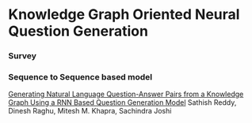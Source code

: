 # Knowledge Graph Oriented Neural Question Generation

### Survey

### Sequence to Sequence based model

[Generating Natural Language Question-Answer Pairs from a Knowledge Graph Using a RNN Based Question Generation Model](https://www.aclweb.org/anthology/E17-1036/) Sathish Reddy, Dinesh Raghu, Mitesh M. Khapra, Sachindra Joshi


